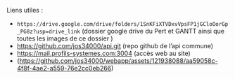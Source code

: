 Liens utiles :
- ```https://drive.google.com/drive/folders/1SnKFiXTVDxvVpsFP1jGCloOorGp_PG8z?usp=drive_link```
 (dossier google drive du Pert et GANTT ainsi que toutes les images de ce dossier )
- https://github.com/jos34000/api.git  (repo github de l’api commune)
- https://mail.profils-systemes.com:3004   (accès web au site)
- (https://github.com/jos34000/webapp/assets/121938088/aa59058c-4f8f-4ae2-a559-76e2cc0eb266)
